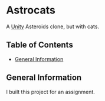 # Astrocats <!-- omit in toc -->

A [Unity](https://unity.com/) Asteroids clone, but with cats.

## Table of Contents <!-- omit in toc -->

- [General Information](#general-information)

## General Information

I built this project for an assignment.
